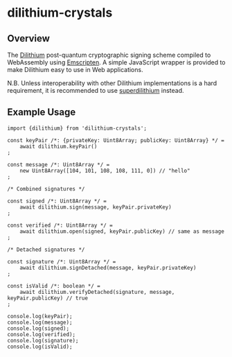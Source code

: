 # dilithium-crystals

## Overview

The [Dilithium](https://pq-crystals.org/dilithium) post-quantum cryptographic signing scheme
compiled to WebAssembly using [Emscripten](https://github.com/kripken/emscripten).
A simple JavaScript wrapper is provided to make Dilithium easy to use in Web applications.

N.B. Unless interoperability with other Dilithium implementations is a hard requirement,
it is recommended to use [superdilithium](https://github.com/cyph/pqcrypto.js/tree/master/packages/superdilithium)
instead.

## Example Usage

	import {dilithium} from 'dilithium-crystals';

	const keyPair /*: {privateKey: Uint8Array; publicKey: Uint8Array} */ =
		await dilithium.keyPair()
	;

	const message /*: Uint8Array */ =
		new Uint8Array([104, 101, 108, 108, 111, 0]) // "hello"
	;

	/* Combined signatures */

	const signed /*: Uint8Array */ =
		await dilithium.sign(message, keyPair.privateKey)
	;

	const verified /*: Uint8Array */ =
		await dilithium.open(signed, keyPair.publicKey) // same as message
	;

	/* Detached signatures */

	const signature /*: Uint8Array */ =
		await dilithium.signDetached(message, keyPair.privateKey)
	;

	const isValid /*: boolean */ =
		await dilithium.verifyDetached(signature, message, keyPair.publicKey) // true
	;

	console.log(keyPair);
	console.log(message);
	console.log(signed);
	console.log(verified);
	console.log(signature);
	console.log(isValid);
